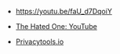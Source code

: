 - https://youtu.be/faU_d7DqoiY

- [The Hated One: YouTube](https://www.youtube.com/channel/UCjr2bPAyPV7t35MvcgT3W8Q)

- [Privacytools.io](https://privacytools.io/)
